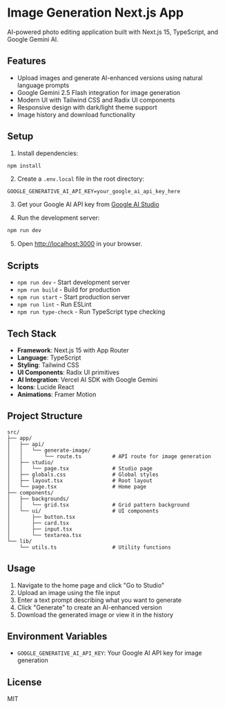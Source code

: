 # Image Generation Next.js App

AI-powered photo editing application built with Next.js 15, TypeScript, and Google Gemini AI.

## Features

- Upload images and generate AI-enhanced versions using natural language prompts
- Google Gemini 2.5 Flash integration for image generation
- Modern UI with Tailwind CSS and Radix UI components
- Responsive design with dark/light theme support
- Image history and download functionality

## Setup

1. Install dependencies:
```bash
npm install
```

2. Create a `.env.local` file in the root directory:
```env
GOOGLE_GENERATIVE_AI_API_KEY=your_google_ai_api_key_here
```

3. Get your Google AI API key from [Google AI Studio](https://aistudio.google.com/)

4. Run the development server:
```bash
npm run dev
```

5. Open [http://localhost:3000](http://localhost:3000) in your browser.

## Scripts

- `npm run dev` - Start development server
- `npm run build` - Build for production
- `npm run start` - Start production server
- `npm run lint` - Run ESLint
- `npm run type-check` - Run TypeScript type checking

## Tech Stack

- **Framework**: Next.js 15 with App Router
- **Language**: TypeScript
- **Styling**: Tailwind CSS
- **UI Components**: Radix UI primitives
- **AI Integration**: Vercel AI SDK with Google Gemini
- **Icons**: Lucide React
- **Animations**: Framer Motion

## Project Structure

```
src/
├── app/
│   ├── api/
│   │   └── generate-image/
│   │       └── route.ts          # API route for image generation
│   ├── studio/
│   │   └── page.tsx              # Studio page
│   ├── globals.css               # Global styles
│   ├── layout.tsx                # Root layout
│   └── page.tsx                  # Home page
├── components/
│   ├── backgrounds/
│   │   └── grid.tsx              # Grid pattern background
│   └── ui/                       # UI components
│       ├── button.tsx
│       ├── card.tsx
│       ├── input.tsx
│       └── textarea.tsx
└── lib/
    └── utils.ts                  # Utility functions
```

## Usage

1. Navigate to the home page and click "Go to Studio"
2. Upload an image using the file input
3. Enter a text prompt describing what you want to generate
4. Click "Generate" to create an AI-enhanced version
5. Download the generated image or view it in the history

## Environment Variables

- `GOOGLE_GENERATIVE_AI_API_KEY`: Your Google AI API key for image generation

## License

MIT
